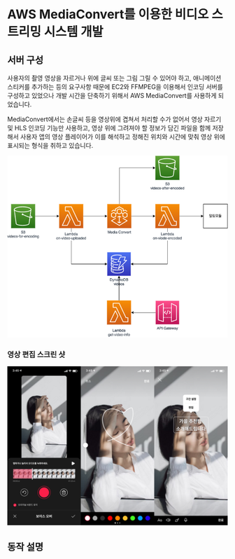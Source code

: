 # AWS MediaConvert를 이용한 비디오 스트리밍 시스템 개발


## 서버 구성

사용자의 촬영 영상을 자르거나 위에 글씨 또는 그림 그릴 수 있어야 하고, 애니메이션 스티커를 추가하는 등의 요구사항 때문에
EC2와 FFMPEG을 이용해서 인코딩 서버를 구성하고 있었으나 개발 시간을 단축하기 위해서 AWS MediaConvert를 사용하게 되었습니다.

MediaConvert에서는 손글씨 등을 영상위에 겹쳐서 처리할 수가 없어서 영상 자르기 및 HLS 인코딩 기능만 사용하고,
영상 위에 그려져야 할 정보가 담긴 파일을 함께 저장해서
사용자 앱의 영상 플레이어가 이를 해석하고 정해진 위치와 시간에 맞춰
영상 위에 표시되는 형식을 취하고 있습니다.

![](./pic-1.png)

### 영상 편집 스크린 샷
![](./pic-2.png)


## 동작 설명

